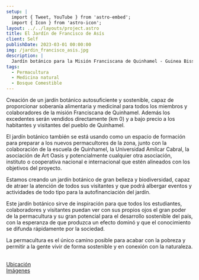 ```yaml
---
setup: |
  import { Tweet, YouTube } from 'astro-embed';
  import { Icon } from 'astro-icon';
layout: ../../layouts/project.astro
title: El Jardín de Francisco de Asís
client: Self
publishDate: 2023-03-01 00:00:00
img: /jardin_francisco_asis.jpg
description: |
  Jardín botánico para la Misión Franciscana de Quinhamel - Guinea Bissau
tags:
  - Permacultura
  - Medicina natural
  - Bosque Comestible
---
```


Creación de un jardín botánico autosuficiente y sostenible, capaz de proporcionar soberanía alimentaria y medicinal para todos los miembros y colaboradores de la misión Franciscana de Quinhamel. Además los excedentes serán vendidos directamente (km 0) y a bajo precio a los habitantes y visitantes del pueblo de Quinhamel. 

El jardín botánico también se está usando como un espacio de formación para preparar a los nuevos permacultores de la zona, junto con la colaboración de la escuela de Quinhamel, la Universidad Amílcar Cabral, la asociación de Art Oasis y potencialmente cualquier otra asociación, instituto o cooperativa nacional e internacional que estén alineados con los objetivos del proyecto. 

Estamos creando un jardín botánico de gran belleza y biodiversidad, capaz de atraer la atención de todos sus visitantes y que podrá albergar eventos y actividades de todo tipo para la autofinanciación del jardín.

Este jardín botánico sirve de inspiración para que todos los estudiantes, colaboradores y visitantes puedan ver con sus propios ojos el gran poder de la permacultura y su gran potencial para el desarrollo sostenible del país, con la esperanza de que produzca un efecto dominó y que el conocimiento se difunda rápidamente por la sociedad. 

La permacultura es el único camino posible para acabar con la pobreza y permitir a la gente vivir de forma sostenible y en conexión con la naturaleza. 

<br/>
<div class="flex flex-col justify-around sm:flex-row" >
	<div class="flex items-center justify-center flex-col mb-8">
    <a class="sm:w-20 sm:h-20 w-32 h-32" href="https://goo.gl/maps/iduBJRUGuQzqnctUA">
			<Icon pack="mdi" name="map-marker"/>
		</a>
		<a class="text-black hover:text-c-green" href="https://goo.gl/maps/iduBJRUGuQzqnctUA">Ubicación</a>
	</div>
	<div class="flex items-center justify-center flex-col mb-8">
    <a class="sm:w-20 sm:h-20 w-32 h-32" href="https://web.facebook.com/media/set/?set=a.674386128023988&type=3">
			<Icon pack="mdi" name="image-multiple"/>
		</a>
		<a class="text-black hover:text-c-green" href="https://web.facebook.com/media/set/?set=a.674386128023988&type=3">Imágenes</a>
	</div>
</div>